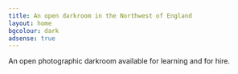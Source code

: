 ```yaml
---
title: An open darkroom in the Northwest of England
layout: home
bgcolour: dark
adsense: true
---
```


An open photographic darkroom available for learning and for hire.
